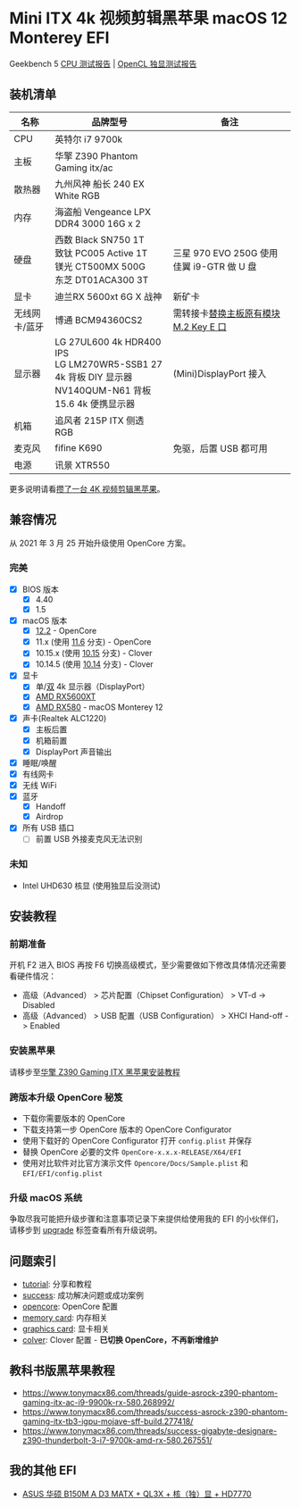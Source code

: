 # Mini ITX 4k 视频剪辑黑苹果 macOS 12 Monterey EFI

Geekbench 5 [CPU 测试报告](https://browser.geekbench.com/v5/cpu/12662933) | [OpenCL 独显测试报告](https://browser.geekbench.com/v5/compute/5789051)

## 装机清单

| 名称 | 品牌型号 | 备注 |
| --- | --- | --- |
| CPU | 英特尔 i7 9700k |  |
| 主板 | 华擎 Z390 Phantom Gaming itx/ac |  |
| 散热器 | 九州风神 船长 240 EX White RGB |  |
| 内存 | 海盗船 Vengeance LPX DDR4 3000 16G x 2 |  |
| 硬盘 | 西数 Black SN750 1T<br />致钛 PC005 Active 1T<br />镁光 CT500MX 500G<br />东芝 DT01ACA300 3T | 三星 970 EVO 250G 使用佳翼 i9-GTR 做 U 盘 |
| 显卡 | 迪兰RX 5600xt 6G X 战神 | 新矿卡 |
| 无线网卡/蓝牙 | 博通 BCM94360CS2 | 需转接卡[替换主板原有模块 M.2 Key E 口](http://icyleaf.com/images/install-boardcom-module-to-motherboard.jpg) |
| 显示器 | LG 27UL600 4k HDR400 IPS<br>LG LM270WR5-SSB1 27 4k 背板 DIY 显示器<br>NV140QUM-N61 背板 15.6 4k 便携显示器 | (Mini)DisplayPort 接入 |
| 机箱 | 追风者 215P ITX 侧透 RGB |  |
| 麦克风 | fifine K690 | 免驱，后置 USB 都可用 |
| 电源 | 讯景 XTR550 |  |

更多说明请看[攒了一台 4K 视频剪辑黑苹果](http://icyleaf.com/2019/01/itx-coffee-lake-hackintosh-build-for-4k-video-editing/)。

## 兼容情况

从 2021 年 3 月 25 开始升级使用 OpenCore 方案。

### 完美

- [x] BIOS 版本
    - [x] 4.40
    - [x] 1.5
- [x] macOS 版本
    - [x] [12.2](https://github.com/icyleaf/EFI-ASRock-Z390-Phantom-Gaming-ITX/issues/59) - OpenCore
    - [x] 11.x (使用 [11.6](https://github.com/icyleaf/EFI-ASRock-Z390-Phantom-Gaming-ITX/tree/11.6) 分支) - OpenCore
    - [x] 10.15.x (使用 [10.15](https://github.com/icyleaf/EFI-ASRock-Z390-Phantom-Gaming-ITX/tree/10.15) 分支) - Clover
    - [x] 10.14.5 (使用 [10.14](https://github.com/icyleaf/EFI-ASRock-Z390-Phantom-Gaming-ITX/tree/10.14) 分支) - Clover
- [x] 显卡
    - [x] 单/[双](https://github.com/icyleaf/EFI-ASRock-Z390-Phantom-Gaming-ITX/issues/36) 4k 显示器（DisplayPort）
    - [x] [AMD RX5600XT](https://github.com/icyleaf/EFI-ASRock-Z390-Phantom-Gaming-ITX/issues/66)
    - [x] [AMD RX580](https://github.com/icyleaf/EFI-ASRock-Z390-Phantom-Gaming-ITX/issues/67) - macOS Monterey 12
- [x] 声卡(Realtek ALC1220)
    - [x] 主板后置
    - [x] 机箱前置
    - [x] DisplayPort 声音输出
- [x] 睡眠/唤醒
- [x] 有线网卡
- [x] 无线 WiFi
- [x] 蓝牙
    - [x] Handoff
    - [x] Airdrop
- [x] 所有 USB 插口
    - [ ] 前置 USB 外接麦克风无法识别

### 未知

- Intel UHD630 核显 (使用独显后没测试)

## 安装教程

### 前期准备

开机 F2 进入 BIOS 再按 F6 切换高级模式，至少需要做如下修改具体情况还需要看硬件情况：

- 高级（Advanced） > 芯片配置（Chipset Configuration） > VT-d -> Disabled
- 高级（Advanced） > USB 配置（USB Configuration） > XHCI Hand-off -> Enabled

### 安装黑苹果

请移步至[华擎 Z390 Gaming ITX 黑苹果安装教程](http://icyleaf.com/2019/03/asrock-z390-gaming-itx-install-hackintosh-tutorial/)

### 跨版本升级 OpenCore 秘笈

- 下载你需要版本的 OpenCore
- 下载支持第一步 OpenCore 版本的 OpenCore Configurator
- 使用下载好的 OpenCore Configurator 打开 `config.plist` 并保存
- 替换 OpenCore 必要的文件 `OpenCore-x.x.x-RELEASE/X64/EFI`
- 使用对比软件对比官方演示文件 `Opencore/Docs/Sample.plist` 和 `EFI/EFI/config.plist`

### 升级 macOS 系统

争取尽我可能把升级步骤和注意事项记录下来提供给使用我的 EFI 的小伙伴们，请移步到 [upgrade](https://github.com/icyleaf/EFI-ASRock-Z390-Phantom-Gaming-ITX/issues?utf8=%E2%9C%93&q=is%3Aissue+label%3Aupgrade) 标签查看所有升级说明。

## 问题索引

- [tutorial](https://github.com/icyleaf/EFI-ASRock-Z390-Phantom-Gaming-ITX/issues?q=label%3Atutorial): 分享和教程
- [success](https://github.com/icyleaf/EFI-ASRock-Z390-Phantom-Gaming-ITX/issues?q=label%3Asuccess): 成功解决问题或成功案例
- [opencore](https://github.com/icyleaf/EFI-ASRock-Z390-Phantom-Gaming-ITX/issues?q=label%3Aopencore): OpenCore 配置
- [memory card](https://github.com/icyleaf/EFI-ASRock-Z390-Phantom-Gaming-ITX/issues?q=label%3Amemory%20card): 内存相关
- [graphics card](https://github.com/icyleaf/EFI-ASRock-Z390-Phantom-Gaming-ITX/issues?q=label%3Agraphics%20card): 显卡相关
- [colver](https://github.com/icyleaf/EFI-ASRock-Z390-Phantom-Gaming-ITX/issues?q=label%3Aclover): Clover 配置 - **已切换 OpenCore，不再新增维护**

## 教科书版黑苹果教程

- https://www.tonymacx86.com/threads/guide-asrock-z390-phantom-gaming-itx-ac-i9-9900k-rx-580.268992/
- https://www.tonymacx86.com/threads/success-asrock-z390-phantom-gaming-itx-tb3-igpu-mojave-sff-build.277418/
- https://www.tonymacx86.com/threads/success-gigabyte-designare-z390-thunderbolt-3-i7-9700k-amd-rx-580.267551/

## 我的其他 EFI

- [ASUS 华硕 B150M A D3 MATX + QL3X + 核（独）显 + HD7770](https://github.com/icyleaf/EFI-ASUS-B150M-A-D3-QL3X)
